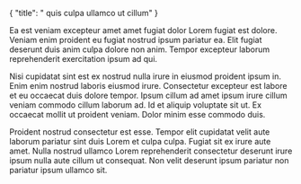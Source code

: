 {
  "title": " quis culpa ullamco ut cillum"
}

Ea est veniam excepteur amet amet fugiat dolor Lorem fugiat est dolore. Veniam enim proident eu fugiat nostrud ipsum pariatur ea. Elit fugiat deserunt duis anim culpa dolore non anim. Tempor excepteur laborum reprehenderit exercitation ipsum ad qui.

Nisi cupidatat sint est ex nostrud nulla irure in eiusmod proident ipsum in. Enim enim nostrud laboris eiusmod irure. Consectetur excepteur est labore et eu occaecat duis dolore tempor. Ipsum cillum ad amet ipsum irure cillum veniam commodo cillum laborum ad. Id et aliquip voluptate sit ut. Ex occaecat mollit ut proident veniam. Dolor minim esse commodo duis.

Proident nostrud consectetur est esse. Tempor elit cupidatat velit aute laborum pariatur sint duis Lorem et culpa culpa. Fugiat sit ex irure aute amet. Nulla nostrud ullamco Lorem reprehenderit consectetur deserunt irure ipsum nulla aute cillum ut consequat. Non velit deserunt ipsum pariatur non pariatur ipsum ullamco sit.